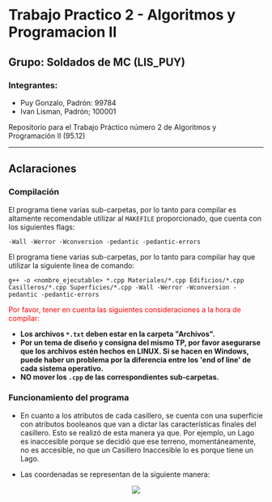 # Trabajo Practico 2 - Algoritmos y Programacion II
## Grupo: Soldados de MC (LIS_PUY)
### Integrantes:
- Puy Gonzalo, Padrón: 99784
- Ivan Lisman, Padrón; 100001


Repositorio para el Trabajo Práctico número 2 de Algoritmos y Programación II (95.12)

---

## Aclaraciones

### Compilación

El programa tiene varias sub-carpetas, por lo tanto para compilar es altamente recomendable utilizar al `MAKEFILE` proporcionado, que cuenta con los siguientes flags:
~~~
-Wall -Werror -Wconversion -pedantic -pedantic-errors
~~~

El programa tiene varias sub-carpetas, por lo tanto para compilar hay que utilizar la siguiente linea de comando:
~~~
g++ -o <nombre_ejecutable> *.cpp Materiales/*.cpp Edificios/*.cpp Casilleros/*.cpp Superficies/*.cpp -Wall -Werror -Wconversion -pedantic -pedantic-errors
~~~

<span style="color:red">Por favor, tener en cuenta las siguientes consideraciones a la hora de compilar:</span>


- **Los archivos `*.txt` deben estar en la carpeta "Archivos".**
- **Por un tema de diseño y consigna del mismo TP, por favor asegurarse que los archivos estén hechos en LINUX. Si se hacen en Windows, puede haber un problema por la diferencia entre los 'end of line' de cada sistema operativo.**
-  **NO mover los `.cpp` de las correspondientes sub-carpetas.**

### Funcionamiento del programa

- En cuanto a los atributos de cada casillero, se cuenta con una superficie con atributos booleanos que van a dictar las características finales del casillero. Esto se realizó de esta manera ya que. Por ejemplo, un Lago es inaccesible porque se decidió que ese terreno, momentáneamente, no es accesible, no que un Casillero Inaccesible lo es porque tiene un Lago.

- Las coordenadas se representan de la siguiente manera:

<p align="center">
  <img src="https://user-images.githubusercontent.com/39422659/141005634-1b72486a-d9fa-48c6-8c54-a54d7246f85d.png" />
</p>
